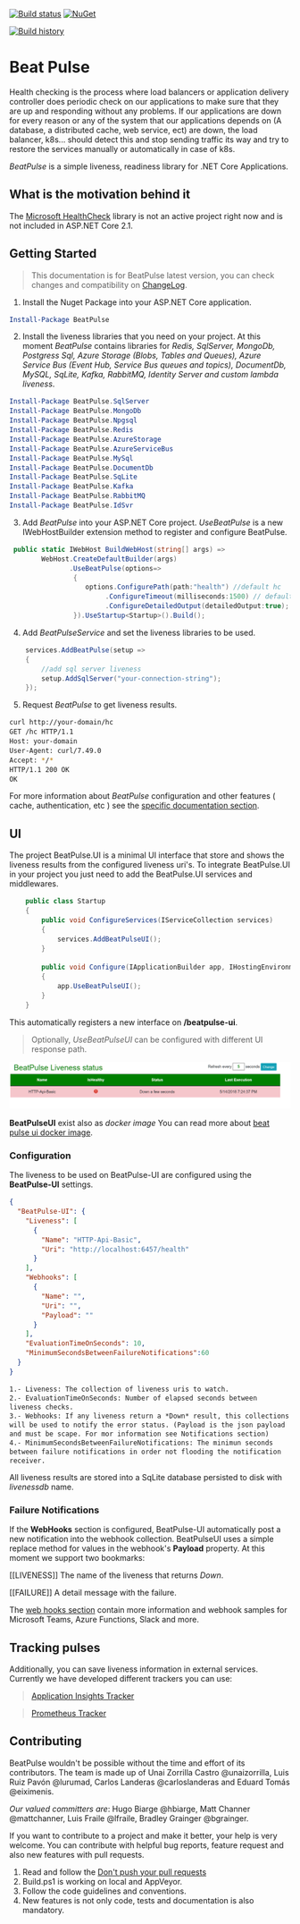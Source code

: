 [![Build status](https://ci.appveyor.com/api/projects/status/fqcak0q6q83f730c?svg=true)](https://ci.appveyor.com/project/Xabaril/beatpulse) [![NuGet](https://img.shields.io/nuget/v/BeatPulse.svg)](https://www.nuget.org/packages/BeatPulse/)

[![Build history](https://buildstats.info/appveyor/chart/xabaril/beatpulse)](https://ci.appveyor.com/project/xabaril/beatpulse/history)

# Beat Pulse

Health checking is the process where load balancers or application delivery controller does periodic check on our applications to make sure that they are up and responding without any problems. If our applications are down for every reason or any of the system that our applications depends on (A database, a distributed cache, web service, ect) are down, the load balancer, k8s... should detect this and stop sending traffic its way and try to restore the services manually or automatically in case of k8s.

*BeatPulse* is a simple liveness, readiness library for .NET Core Applications. 

## What is the motivation behind it

The [Microsoft HealthCheck](https://github.com/dotnet-architecture/HealthChecks) library is not an active project right now and is not included  in ASP.NET Core 2.1.

## Getting Started 

> This documentation is for BeatPulse latest version, you can check  changes and compatibility on [ChangeLog](/doc/changelog.md).

1. Install the Nuget Package into your ASP.NET Core application.

``` PowerShell
Install-Package BeatPulse
```

2. Install the liveness libraries that you need on your project. At this moment *BeatPulse* contains libraries for *Redis, SqlServer, MongoDb, Postgress Sql, Azure Storage (Blobs, Tables and Queues), Azure Service Bus (Event Hub, Service Bus queues and topics), DocumentDb, MySQL, SqLite, Kafka, RabbitMQ, Identity Server and custom lambda liveness*.

``` PowerShell
Install-Package BeatPulse.SqlServer
Install-Package BeatPulse.MongoDb
Install-Package BeatPulse.Npgsql
Install-Package BeatPulse.Redis
Install-Package BeatPulse.AzureStorage
Install-Package BeatPulse.AzureServiceBus
Install-Package BeatPulse.MySql
Install-Package BeatPulse.DocumentDb
Install-Package BeatPulse.SqLite
Install-Package BeatPulse.Kafka
Install-Package BeatPulse.RabbitMQ
Install-Package BeatPulse.IdSvr
```

3. Add *BeatPulse* into your ASP.NET Core project. *UseBeatPulse* is a new IWebHostBuilder extension method to register and configure BeatPulse.

``` csharp
 public static IWebHost BuildWebHost(string[] args) =>
        WebHost.CreateDefaultBuilder(args)
               .UseBeatPulse(options=>
                {
                   options.ConfigurePath(path:"health") //default hc
                        .ConfigureTimeout(milliseconds:1500) // default -1 infinitely
                        .ConfigureDetailedOutput(detailedOutput:true); //default false
                }).UseStartup<Startup>().Build();
```

4. Add *BeatPulseService* and set the liveness libraries to be used.

``` csharp
    services.AddBeatPulse(setup =>
    {
        //add sql server liveness
        setup.AddSqlServer("your-connection-string");
    });
```

5. Request *BeatPulse* to get liveness results.

``` bash
curl http://your-domain/hc 
GET /hc HTTP/1.1
Host: your-domain
User-Agent: curl/7.49.0
Accept: */*
HTTP/1.1 200 OK
OK
```

For more information about *BeatPulse* configuration and other features ( cache, authentication, etc ) see the [specific documentation section](./doc/beatpulse.md).

## UI

The project BeatPulse.UI is a minimal UI interface that store and shows the liveness results from the configured liveness uri's. To integrate BeatPulse.UI in your project you just need to add the BeatPulse.UI services and middlewares.

```csharp
    public class Startup
    {       
        public void ConfigureServices(IServiceCollection services)
        {
            services.AddBeatPulseUI();
        }

        public void Configure(IApplicationBuilder app, IHostingEnvironment env)
        {
            app.UseBeatPulseUI();
        }
    }
```

This automatically registers a new interface on **/beatpulse-ui**. 

> Optionally, *UseBeatPulseUI* can be configured with different UI response path.

![BeatPulseUI](./doc/images/ui-home.png)

**BeatPulseUI** exist also as *docker image*  You can read more about [beat pulse ui docker image](./doc/ui-docker.md).

### Configuration

The liveness to be used on BeatPulse-UI are configured using the **BeatPulse-UI** settings.

```json
{
  "BeatPulse-UI": {
    "Liveness": [
      {
        "Name": "HTTP-Api-Basic",
        "Uri": "http://localhost:6457/health"
      }
    ],
    "Webhooks": [
      {
        "Name": "",
        "Uri": "",
        "Payload": ""
      }
    ],
    "EvaluationTimeOnSeconds": 10,
    "MinimumSecondsBetweenFailureNotifications":60
  }
}
```

    1.- Liveness: The collection of liveness uris to watch.
    2.- EvaluationTimeOnSeconds: Number of elapsed seconds between liveness checks.
    3.- Webhooks: If any liveness return a *Down* result, this collections will be used to notify the error status. (Payload is the json payload and must be scape. For mor information see Notifications section)
    4.- MinimumSecondsBetweenFailureNotifications: The minimun seconds between failure notifications in order not flooding the notification receiver.

All liveness results are stored into a SqLite database persisted to disk with *livenessdb* name.

### Failure Notifications

If the **WebHooks** section is configured, BeatPulse-UI automatically post a new notification into the webhook collection. BeatPulseUI uses a simple replace method for values in the webhook's **Payload** property. At this moment we support two bookmarks:

[[LIVENESS]] The name of the liveness that returns *Down*.

 [[FAILURE]] A detail message with the failure.

The [web hooks section](./doc/webhooks.md) contain more information and webhook samples for Microsoft Teams, Azure Functions, Slack and more.

## Tracking pulses

Additionally, you can save liveness information in external services. Currently we have developed different trackers you can use:

 > [Application Insights Tracker](./doc/ai-tracker.md)

 > [Prometheus Tracker](./doc/prometheus_tracker.md)

## Contributing

BeatPulse wouldn't be possible without the time and effort of its contributors. The team is made up of Unai Zorrilla Castro @unaizorrilla, Luis Ruiz Pavón @lurumad, Carlos Landeras @carloslanderas and Eduard Tomás @eiximenis.

*Our valued committers are*: Hugo Biarge @hbiarge, Matt Channer @mattchanner, Luis Fraile @lfraile, Bradley Grainger @bgrainger.

If you want to contribute to a project and make it better, your help is very welcome. You can contribute with helpful bug reports, feature request and also new features with pull requests.

1. Read and follow the [Don't push your pull requests](https://www.igvita.com/2011/12/19/dont-push-your-pull-requests/)
2. Build.ps1 is working on local and AppVeyor.
3. Follow the code guidelines and conventions.
4. New features is not only code, tests and documentation is also mandatory.
